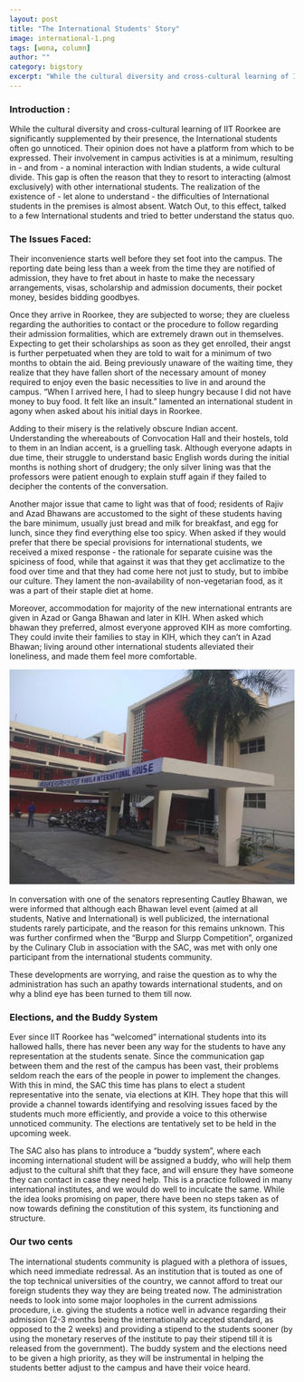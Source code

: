 ```yaml
---
layout: post
title: "The International Students' Story"
image: international-1.png
tags: [wona, column]
author: ""
category: bigstory 
excerpt: "While the cultural diversity and cross-cultural learning of IIT Roorkee are significantly supplemented by their presence, the International students often go unnoticed. Their opinion does not have a platform from which to be expressed."
---
```


### Introduction :

While the cultural diversity and cross-cultural learning of IIT Roorkee are significantly supplemented by their presence, the International students often go unnoticed. Their opinion does not have a platform from which to be expressed. Their involvement in campus activities is at a minimum, resulting in - and from - a nominal interaction with Indian students, a wide cultural divide. This gap is often the reason that they to resort to interacting (almost exclusively) with other international students. The realization of the existence of - let alone to understand - the difficulties of International students in the premises is almost absent. Watch Out, to this effect, talked to a few International students and tried to better understand the status quo.

### The Issues Faced:

Their inconvenience starts well before they set foot into the campus. The reporting date being less than a week from the time they are notified of admission, they have to fret about in haste to make the necessary arrangements, visas, scholarship and admission documents, their pocket money, besides bidding goodbyes.

Once they arrive in Roorkee, they are subjected to worse; they are clueless regarding the authorities to contact or the procedure to follow regarding their admission formalities, which are extremely drawn out in themselves. Expecting to get their scholarships as soon as they get enrolled, their angst is further perpetuated when they are told to wait for a minimum of two months to obtain the aid. Being previously unaware of the waiting time, they realize that they have fallen short of the necessary amount of money required to enjoy even the basic necessities to live in and around the campus. “When I arrived here, I had to sleep hungry because I did not have money to buy food. It felt like an insult.” lamented an international student in agony when asked about his initial days in Roorkee. 

Adding to their misery is the relatively obscure Indian accent. Understanding the whereabouts of Convocation Hall and their hostels, told to them in an Indian accent, is a gruelling task. Although everyone adapts in due time, their struggle to understand basic English words during the initial months is nothing short of drudgery; the only silver lining was that the professors were patient enough to explain stuff again if they failed to decipher the  contents of the conversation.

Another major issue that came to light was that of food; residents of Rajiv and Azad Bhawans are accustomed to the sight of these students having the bare minimum, usually just bread and milk for breakfast, and egg for lunch, since they find everything else too spicy. When asked if they would prefer that there be special provisions for international students, we received a mixed response - the rationale for separate cuisine was the spiciness of food, while that against it was that they get acclimatize to the food over time and that they had come here not just to study, but to imbibe our culture. They lament the non-availability of non-vegetarian food, as it was a part of their staple diet at home.

Moreover, accommodation for majority of the new international entrants are given in Azad or Ganga Bhawan and later in KIH. When asked which bhawan they preferred, almost everyone approved KIH as more comforting. They could invite their families to stay in KIH, which they can’t in Azad Bhawan; living around other international students alleviated their loneliness, and made them feel more comfortable.

![pic](/images/posts/international-2.png) 

In conversation with one of the senators representing Cautley Bhawan, we were informed that although each Bhawan level event (aimed at all students, Native and International) is well publicized, the international students rarely participate, and the reason for this remains unknown. This was further confirmed when the “Burpp and Slurpp Competition”, organized by the Culinary Club in association with the SAC, was met with only one participant from the international students community.

These developments are worrying, and raise the question as to why the administration has such an apathy towards international students, and on why a blind eye has been turned to them till now.

### Elections, and the Buddy System

Ever since IIT Roorkee has “welcomed” international students into its hallowed halls, there has never been any way for the students to have any representation at the students senate. Since the communication gap between them and the rest of the campus has been vast, their problems seldom reach the ears of the people in power to implement the changes. With this in mind, the SAC this time has plans to elect a student representative into the senate, via elections at KIH. They hope that this will provide a channel towards identifying and resolving issues faced by the students much more efficiently, and provide a voice to this otherwise unnoticed community.
The elections are tentatively set to be held in the upcoming week.

The SAC also has plans to introduce a “buddy system”, where each incoming international student will be assigned a buddy, who will help them adjust to the cultural shift that they face, and will ensure they have someone they can contact in case they need help. This is a practice followed in many international institutes, and we would do well to inculcate the same. While the idea looks promising on paper, there have been no steps taken as of now towards defining the constitution of this system, its functioning and structure. 

### Our two cents

The international students community is plagued with a plethora of issues, which need immediate redressal. As an institution that is touted as one of the top technical universities of the country, we cannot afford to treat our foreign students they way they are being treated now. The administration needs to look into some major loopholes in the current admissions procedure, i.e. giving the students a notice well in advance regarding their admission (2-3 months being the internationally accepted standard, as opposed to the 2 weeks) and providing a stipend to the students sooner (by using the monetary reserves of the institute to pay their stipend till it is released from the government). The buddy system and the elections need to be given a high priority, as they will be instrumental in helping the students better adjust to the campus and have their voice heard.
